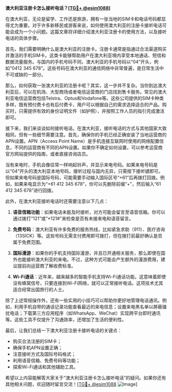 **澳大利亚注册卡怎么接听电话？[[TG💪+ @esim1088](https://t.me/s/esim1088)]**

在澳大利亚，无论是留学、工作还是旅游，拥有一张当地的SIM卡和电话号码都显得尤为重要。对于许多新移民或游客来说，如何使用澳大利亚的注册卡接听电话可能会成为一个小问题。这篇文章将详细介绍澳大利亚注册卡的使用方法，以及接听电话的具体步骤。

首先，我们需要明确什么是澳大利亚的注册卡。注册卡通常是指通过合法渠道购买并激活的手机SIM卡。这类卡能够帮助用户在澳大利亚境内享受本地通话、短信和数据流量服务。与国内的手机号码不同，澳大利亚的手机号码以“04”开头，例如“0412 345 678”。这些号码在澳大利亚的通信网络中非常普遍，是日常生活中不可或缺的一部分。

那么，如何获取一张澳大利亚的注册卡呢？其实，这一步并不复杂。当你到达澳大利亚后，可以在机场、大型商场或者电信运营商的门店找到售卡服务。常见的澳大利亚电信运营商包括Telstra、Optus和Vodafone等。这些公司提供的SIM卡种类多样，既有预付费卡也有后付费卡，用户可以根据自己的需求选择适合的产品。购买时，只需提供有效的身份证明文件（如护照），并按照工作人员的指引完成激活即可。

接下来，我们来谈谈如何接听电话。在澳大利亚，接听电话的方式与其他国家大致相同，但有一些细节需要注意。首先，确保你的手机已经正确安装了当地运营商的APN设置。APN（Access Point Name）是手机连接互联网时使用的网络配置信息，不同的运营商有不同的APN设置。如果你不确定如何设置，可以参考运营商官方网站提供的指南，或者直接咨询店员。

当有来电时，手机会像往常一样响起铃声，并显示来电号码。如果来电号码是以“04”开头的澳大利亚本地号码，接听过程与国内无异，只需按下接听键即可。但如果来电号码是国际号码，可能需要手动输入国际区号“+61”后再拨打回拨。例如，如果来电显示为“+61 412 345 678”，你可以先删除前缀“+”，然后输入“61 412 345 678”进行回拨。

此外，在澳大利亚接听电话时还需要注意以下几点：

1. **语音信箱功能**：如果电话未能及时接听，对方可能会留言至语音信箱。你可以通过拨打“121”或“*121#”来检查是否有未接来电和语音留言。

2. **免费号码**：澳大利亚有许多免费的服务热线，比如紧急求助（911）、医疗咨询（13SICK）等。这些号码无需支付费用即可拨打，但在拨打前最好确认是否属于免费范围。

3. **国际漫游**：如果你的手机支持国际漫游，并且已开通相关服务，那么即使在国外也能接听澳大利亚的来电。不过，这种方式可能会产生额外的漫游费用，建议提前向运营商了解收费标准。

4. **Wi-Fi通话**：近年来，越来越多的智能手机支持Wi-Fi通话功能。这意味着即使没有蜂窝信号，只要连接到Wi-Fi网络，就可以正常接听电话。这项技术尤其适合经常出国旅行的人士。

除了上述常规操作外，还有一些实用的小技巧可以帮助你更好地管理电话通讯。例如，利用手机自带的通话记录功能查看最近的来电信息；设置来电黑名单以屏蔽骚扰电话；下载第三方应用程序（如WhatsApp、WeChat）实现跨平台即时通讯等。这些工具不仅提升了沟通效率，还增加了生活的便利性。

最后，让我们总结一下澳大利亚注册卡接听电话的关键点：

- 购买合法注册的SIM卡；
- 确保手机APN设置正确；
- 注意接听方式及国际号码格式；
- 利用语音信箱、免费号码等功能；
- 探索Wi-Fi通话和其他辅助工具。

希望以上内容能解答大家关于“澳大利亚注册卡怎么接听电话”的疑问。如果你还有其他相关问题，欢迎随时留言交流！[[TG💪+ @esim1088](https://t.me/s/esim1088) ![Image](https://i.postimg.cc/4NQfJmqS/Snipaste-2025-05-13-00-14-12.png)]